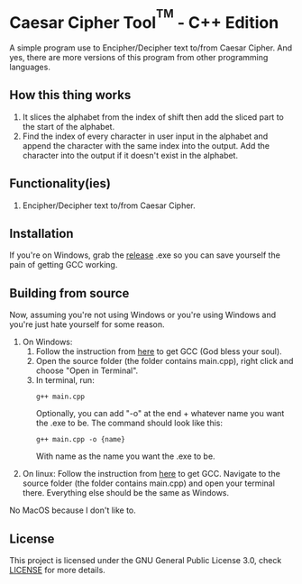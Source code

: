 # Caesar Cipher Tool<sup><sup>TM</sup></sup> - C++ Edition
A simple program use to Encipher/Decipher text to/from Caesar Cipher. And yes, there are more versions of this program from other programming languages.

## How this thing works
1. It slices the alphabet from the index of shift then add the sliced part to the start of the alphabet.
2. Find the index of every character in user input in the alphabet and append the character with the same index into the output. Add the character into the output if it doesn't exist in the alphabet.

## Functionality(ies)
1. Encipher/Decipher text to/from Caesar Cipher.

## Installation
If you're on Windows, grab the [release](https://github.com/uwungu01-rep/caesar-cipher-tool-cpp.edition/releases/tag/tag) .exe so you can save yourself the pain of getting GCC working.

## Building from source
Now, assuming you're not using Windows or you're using Windows and you're just hate yourself for some reason.
<ol tpye="1">
    <li>
        On Windows:
        <ol type=I">
            <li>
                Follow the instruction from <a href="https://code.visualstudio.com/docs/cpp/config-mingw">here</a> to get GCC (God bless your soul).
            </li>
            <li>
                Open the source folder (the folder contains main.cpp), right click and choose "Open in Terminal".
            </li>
            <li>
                In terminal, run:
                
```
g++ main.cpp
```
Optionally, you can add "-o" at the end + whatever name you want the .exe to be. The command should look like this:
```
g++ main.cpp -o {name}
```
With name as the name you want the .exe to be.
            </li>
        </ol>
    </li>
    <li>
        On linux: Follow the instruction from [here](https://code.visualstudio.com/docs/cpp/config-linux) to get GCC. Navigate to the source folder (the folder contains main.cpp) and open your terminal there. Everything else should be the same as Windows.
    </li>
</ol>
No MacOS because I don't like to.

## License
This project is licensed under the GNU General Public License 3.0, check [LICENSE](LICENSE) for more details.
